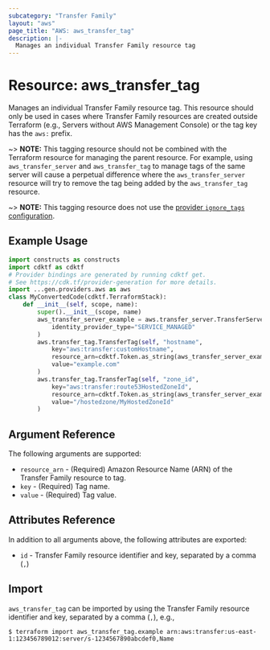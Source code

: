 ```yaml
---
subcategory: "Transfer Family"
layout: "aws"
page_title: "AWS: aws_transfer_tag"
description: |-
  Manages an individual Transfer Family resource tag
---
```


# Resource: aws_transfer_tag

Manages an individual Transfer Family resource tag. This resource should only be used in cases where Transfer Family resources are created outside Terraform (e.g., Servers without AWS Management Console) or the tag key has the `aws:` prefix.

~> **NOTE:** This tagging resource should not be combined with the Terraform resource for managing the parent resource. For example, using `aws_transfer_server` and `aws_transfer_tag` to manage tags of the same server will cause a perpetual difference where the `aws_transfer_server` resource will try to remove the tag being added by the `aws_transfer_tag` resource.

~> **NOTE:** This tagging resource does not use the [provider `ignore_tags` configuration](/docs/providers/aws/index.html#ignore_tags).

## Example Usage

```python
import constructs as constructs
import cdktf as cdktf
# Provider bindings are generated by running cdktf get.
# See https://cdk.tf/provider-generation for more details.
import ...gen.providers.aws as aws
class MyConvertedCode(cdktf.TerraformStack):
    def __init__(self, scope, name):
        super().__init__(scope, name)
        aws_transfer_server_example = aws.transfer_server.TransferServer(self, "example",
            identity_provider_type="SERVICE_MANAGED"
        )
        aws.transfer_tag.TransferTag(self, "hostname",
            key="aws:transfer:customHostname",
            resource_arn=cdktf.Token.as_string(aws_transfer_server_example.arn),
            value="example.com"
        )
        aws.transfer_tag.TransferTag(self, "zone_id",
            key="aws:transfer:route53HostedZoneId",
            resource_arn=cdktf.Token.as_string(aws_transfer_server_example.arn),
            value="/hostedzone/MyHostedZoneId"
        )
```

## Argument Reference

The following arguments are supported:

* `resource_arn` - (Required) Amazon Resource Name (ARN) of the Transfer Family resource to tag.
* `key` - (Required) Tag name.
* `value` - (Required) Tag value.

## Attributes Reference

In addition to all arguments above, the following attributes are exported:

* `id` - Transfer Family resource identifier and key, separated by a comma (`,`)

## Import

`aws_transfer_tag` can be imported by using the Transfer Family resource identifier and key, separated by a comma (`,`), e.g.,

```
$ terraform import aws_transfer_tag.example arn:aws:transfer:us-east-1:123456789012:server/s-1234567890abcdef0,Name
```

<!-- cache-key: cdktf-0.17.0-pre.15 input-6c6578905952afe0d86d893c501329f9d9690b12bf8639511ad25de2c0a883b7 -->